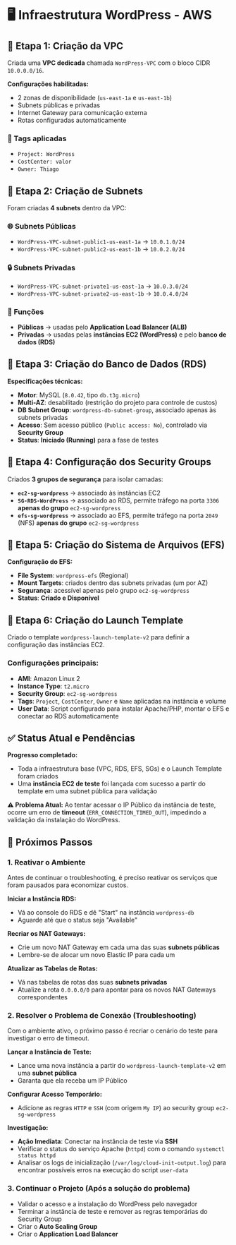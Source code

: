 # 🖥️ Infraestrutura WordPress - AWS

## 📌 Etapa 1: Criação da VPC

Criada uma **VPC dedicada** chamada `WordPress-VPC` com o bloco CIDR `10.0.0.0/16`.

**Configurações habilitadas:**
- 2 zonas de disponibilidade (`us-east-1a` e `us-east-1b`)
- Subnets públicas e privadas
- Internet Gateway para comunicação externa
- Rotas configuradas automaticamente

### 🔖 Tags aplicadas
- `Project: WordPress`
- `CostCenter: valor`
- `Owner: Thiago`

## 📌 Etapa 2: Criação de Subnets

Foram criadas **4 subnets** dentro da VPC:

### 🌐 Subnets Públicas
- `WordPress-VPC-subnet-public1-us-east-1a` → `10.0.1.0/24`
- `WordPress-VPC-subnet-public2-us-east-1b` → `10.0.2.0/24`

### 🔒 Subnets Privadas
- `WordPress-VPC-subnet-private1-us-east-1a` → `10.0.3.0/24`
- `WordPress-VPC-subnet-private2-us-east-1b` → `10.0.4.0/24`

### 📌 Funções
- **Públicas** → usadas pelo **Application Load Balancer (ALB)**
- **Privadas** → usadas pelas **instâncias EC2 (WordPress)** e pelo **banco de dados (RDS)**

## 📌 Etapa 3: Criação do Banco de Dados (RDS)

**Especificações técnicas:**
- **Motor**: MySQL (`8.0.42`, tipo `db.t3g.micro`)
- **Multi-AZ**: desabilitado (restrição do projeto para controle de custos)
- **DB Subnet Group**: `wordpress-db-subnet-group`, associado apenas às subnets privadas
- **Acesso**: Sem acesso público (`Public access: No`), controlado via **Security Group**
- **Status**: **Iniciado (Running)** para a fase de testes

## 📌 Etapa 4: Configuração dos Security Groups

Criados **3 grupos de segurança** para isolar camadas:

- **`ec2-sg-wordpress`** → associado às instâncias EC2
- **`SG-RDS-WordPress`** → associado ao RDS, permite tráfego na porta `3306` **apenas do grupo** `ec2-sg-wordpress`
- **`efs-sg-wordpress`** → associado ao EFS, permite tráfego na porta `2049` (NFS) **apenas do grupo** `ec2-sg-wordpress`

## 📌 Etapa 5: Criação do Sistema de Arquivos (EFS)

**Configuração do EFS:**
- **File System**: `wordpress-efs` (Regional)
- **Mount Targets**: criados dentro das subnets privadas (um por AZ)
- **Segurança**: acessível apenas pelo grupo `ec2-sg-wordpress`
- **Status**: **Criado e Disponível**

## 📌 Etapa 6: Criação do Launch Template

Criado o template `wordpress-launch-template-v2` para definir a configuração das instâncias EC2.

### **Configurações principais:**
- **AMI**: Amazon Linux 2
- **Instance Type**: `t2.micro`
- **Security Group**: `ec2-sg-wordpress`
- **Tags**: `Project`, `CostCenter`, `Owner` e `Name` aplicadas na instância e volume
- **User Data**: Script configurado para instalar Apache/PHP, montar o EFS e conectar ao RDS automaticamente

## ✅ Status Atual e Pendências

**Progresso completado:**
- Toda a infraestrutura base (VPC, RDS, EFS, SGs) e o Launch Template foram criados
- Uma **instância EC2 de teste** foi lançada com sucesso a partir do template em uma subnet pública para validação

**⚠️ Problema Atual:**
Ao tentar acessar o IP Público da instância de teste, ocorre um erro de **timeout** (`ERR_CONNECTION_TIMED_OUT`), impedindo a validação da instalação do WordPress.

## 🚀 Próximos Passos

### 1. **Reativar o Ambiente**

Antes de continuar o troubleshooting, é preciso reativar os serviços que foram pausados para economizar custos.

**Iniciar a Instância RDS:**
- Vá ao console do RDS e dê "Start" na instância `wordpress-db`
- Aguarde até que o status seja "Available"

**Recriar os NAT Gateways:**
- Crie um novo NAT Gateway em cada uma das suas **subnets públicas**
- Lembre-se de alocar um novo Elastic IP para cada um

**Atualizar as Tabelas de Rotas:**
- Vá nas tabelas de rotas das suas **subnets privadas**
- Atualize a rota `0.0.0.0/0` para apontar para os novos NAT Gateways correspondentes

### 2. **Resolver o Problema de Conexão (Troubleshooting)**

Com o ambiente ativo, o próximo passo é recriar o cenário do teste para investigar o erro de timeout.

**Lançar a Instância de Teste:**
- Lance uma nova instância a partir do `wordpress-launch-template-v2` em uma **subnet pública**
- Garanta que ela receba um IP Público

**Configurar Acesso Temporário:**
- Adicione as regras `HTTP` e `SSH` (com origem `My IP`) ao security group `ec2-sg-wordpress`

**Investigação:**
- **Ação Imediata**: Conectar na instância de teste via **SSH**
- Verificar o status do serviço Apache (`httpd`) com o comando `systemctl status httpd`
- Analisar os logs de inicialização (`/var/log/cloud-init-output.log`) para encontrar possíveis erros na execução do script `user-data`

### 3. **Continuar o Projeto (Após a solução do problema)**

- Validar o acesso e a instalação do WordPress pelo navegador
- Terminar a instância de teste e remover as regras temporárias do Security Group
- Criar o **Auto Scaling Group**
- Criar o **Application Load Balancer**
